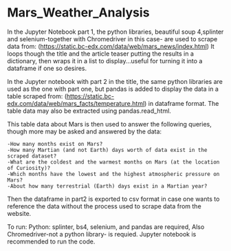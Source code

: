 # Mars_Weather_Analysis

In the Jupyter Notebook part 1, the python libraries, beautiful soup 4,splinter and selenium-together with Chromedriver in this case-  are used to scrape data from:
(https://static.bc-edx.com/data/web/mars_news/index.html) 
It loops though the title and the article teaser putting the results in a dictionary, then wraps it in a list to display...useful for turning it into a dataframe if one so desires.

In the Jupyter notebook with part 2 in the title, the same python libraries are used as the one with part one, but pandas is added to display the data in a table scraped from:
(https://static.bc-edx.com/data/web/mars_facts/temperature.html) in dataframe format. The table data may also be extracted using pandas.read_html.

This table data about Mars is then used to answer the following queries, though more may be asked and answered by the data:

    -How many months exist on Mars?
    -How many Martian (and not Earth) days worth of data exist in the scraped dataset?
    -What are the coldest and the warmest months on Mars (at the location of Curiosity)? 
    -Which months have the lowest and the highest atmospheric pressure on Mars? 
    -About how many terrestrial (Earth) days exist in a Martian year? 
Then the dataframe in part2 is exported to csv format in case one wants to reference the data without the process used to scrape data from the website.

To run: Python: splinter, bs4, selenium, and pandas are required, Also Chromedriver-not a python library- is requied. Jupyter notebook  is recommended to run the code.
